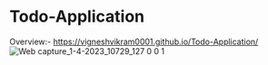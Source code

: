 # Todo-Application
Overview:- https://vigneshvikram0001.github.io/Todo-Application/
![Web capture_1-4-2023_10729_127 0 0 1](https://user-images.githubusercontent.com/118509275/229266291-f1eef07a-3797-4fe5-b6c9-f850b18af2ef.jpeg)

